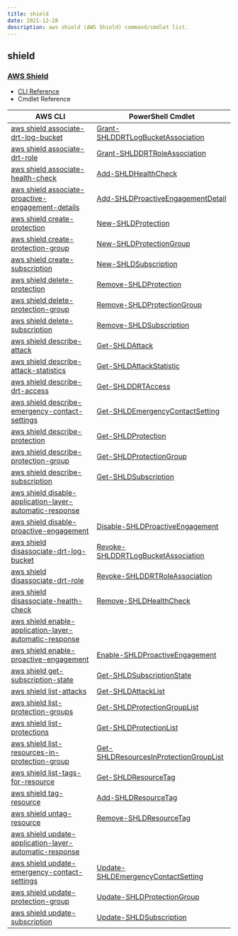 ```yaml
---
title: shield
date: 2021-12-28
description: aws shield (AWS Shield) command/cmdlet list.
---
```


## shield

### [AWS Shield](https://aws.amazon.com/shield/)

* [CLI Reference](https://docs.aws.amazon.com/cli/latest/reference/shield/index.html)
* Cmdlet Reference

|AWS CLI|PowerShell Cmdlet|
|----|----|
|[aws shield associate-drt-log-bucket](https://docs.aws.amazon.com/cli/latest/reference/shield/associate-drt-log-bucket.html)|[Grant-SHLDDRTLogBucketAssociation](https://docs.aws.amazon.com/powershell/latest/reference/items/Grant-SHLDDRTLogBucketAssociation.html)|
|[aws shield associate-drt-role](https://docs.aws.amazon.com/cli/latest/reference/shield/associate-drt-role.html)|[Grant-SHLDDRTRoleAssociation](https://docs.aws.amazon.com/powershell/latest/reference/items/Grant-SHLDDRTRoleAssociation.html)|
|[aws shield associate-health-check](https://docs.aws.amazon.com/cli/latest/reference/shield/associate-health-check.html)|[Add-SHLDHealthCheck](https://docs.aws.amazon.com/powershell/latest/reference/items/Add-SHLDHealthCheck.html)|
|[aws shield associate-proactive-engagement-details](https://docs.aws.amazon.com/cli/latest/reference/shield/associate-proactive-engagement-details.html)|[Add-SHLDProactiveEngagementDetail](https://docs.aws.amazon.com/powershell/latest/reference/items/Add-SHLDProactiveEngagementDetail.html)|
|[aws shield create-protection](https://docs.aws.amazon.com/cli/latest/reference/shield/create-protection.html)|[New-SHLDProtection](https://docs.aws.amazon.com/powershell/latest/reference/items/New-SHLDProtection.html)|
|[aws shield create-protection-group](https://docs.aws.amazon.com/cli/latest/reference/shield/create-protection-group.html)|[New-SHLDProtectionGroup](https://docs.aws.amazon.com/powershell/latest/reference/items/New-SHLDProtectionGroup.html)|
|[aws shield create-subscription](https://docs.aws.amazon.com/cli/latest/reference/shield/create-subscription.html)|[New-SHLDSubscription](https://docs.aws.amazon.com/powershell/latest/reference/items/New-SHLDSubscription.html)|
|[aws shield delete-protection](https://docs.aws.amazon.com/cli/latest/reference/shield/delete-protection.html)|[Remove-SHLDProtection](https://docs.aws.amazon.com/powershell/latest/reference/items/Remove-SHLDProtection.html)|
|[aws shield delete-protection-group](https://docs.aws.amazon.com/cli/latest/reference/shield/delete-protection-group.html)|[Remove-SHLDProtectionGroup](https://docs.aws.amazon.com/powershell/latest/reference/items/Remove-SHLDProtectionGroup.html)|
|[aws shield delete-subscription](https://docs.aws.amazon.com/cli/latest/reference/shield/delete-subscription.html)|[Remove-SHLDSubscription](https://docs.aws.amazon.com/powershell/latest/reference/items/Remove-SHLDSubscription.html)|
|[aws shield describe-attack](https://docs.aws.amazon.com/cli/latest/reference/shield/describe-attack.html)|[Get-SHLDAttack](https://docs.aws.amazon.com/powershell/latest/reference/items/Get-SHLDAttack.html)|
|[aws shield describe-attack-statistics](https://docs.aws.amazon.com/cli/latest/reference/shield/describe-attack-statistics.html)|[Get-SHLDAttackStatistic](https://docs.aws.amazon.com/powershell/latest/reference/items/Get-SHLDAttackStatistic.html)|
|[aws shield describe-drt-access](https://docs.aws.amazon.com/cli/latest/reference/shield/describe-drt-access.html)|[Get-SHLDDRTAccess](https://docs.aws.amazon.com/powershell/latest/reference/items/Get-SHLDDRTAccess.html)|
|[aws shield describe-emergency-contact-settings](https://docs.aws.amazon.com/cli/latest/reference/shield/describe-emergency-contact-settings.html)|[Get-SHLDEmergencyContactSetting](https://docs.aws.amazon.com/powershell/latest/reference/items/Get-SHLDEmergencyContactSetting.html)|
|[aws shield describe-protection](https://docs.aws.amazon.com/cli/latest/reference/shield/describe-protection.html)|[Get-SHLDProtection](https://docs.aws.amazon.com/powershell/latest/reference/items/Get-SHLDProtection.html)|
|[aws shield describe-protection-group](https://docs.aws.amazon.com/cli/latest/reference/shield/describe-protection-group.html)|[Get-SHLDProtectionGroup](https://docs.aws.amazon.com/powershell/latest/reference/items/Get-SHLDProtectionGroup.html)|
|[aws shield describe-subscription](https://docs.aws.amazon.com/cli/latest/reference/shield/describe-subscription.html)|[Get-SHLDSubscription](https://docs.aws.amazon.com/powershell/latest/reference/items/Get-SHLDSubscription.html)|
|[aws shield disable-application-layer-automatic-response](https://docs.aws.amazon.com/cli/latest/reference/shield/disable-application-layer-automatic-response.html)||
|[aws shield disable-proactive-engagement](https://docs.aws.amazon.com/cli/latest/reference/shield/disable-proactive-engagement.html)|[Disable-SHLDProactiveEngagement](https://docs.aws.amazon.com/powershell/latest/reference/items/Disable-SHLDProactiveEngagement.html)|
|[aws shield disassociate-drt-log-bucket](https://docs.aws.amazon.com/cli/latest/reference/shield/disassociate-drt-log-bucket.html)|[Revoke-SHLDDRTLogBucketAssociation](https://docs.aws.amazon.com/powershell/latest/reference/items/Revoke-SHLDDRTLogBucketAssociation.html)|
|[aws shield disassociate-drt-role](https://docs.aws.amazon.com/cli/latest/reference/shield/disassociate-drt-role.html)|[Revoke-SHLDDRTRoleAssociation](https://docs.aws.amazon.com/powershell/latest/reference/items/Revoke-SHLDDRTRoleAssociation.html)|
|[aws shield disassociate-health-check](https://docs.aws.amazon.com/cli/latest/reference/shield/disassociate-health-check.html)|[Remove-SHLDHealthCheck](https://docs.aws.amazon.com/powershell/latest/reference/items/Remove-SHLDHealthCheck.html)|
|[aws shield enable-application-layer-automatic-response](https://docs.aws.amazon.com/cli/latest/reference/shield/enable-application-layer-automatic-response.html)||
|[aws shield enable-proactive-engagement](https://docs.aws.amazon.com/cli/latest/reference/shield/enable-proactive-engagement.html)|[Enable-SHLDProactiveEngagement](https://docs.aws.amazon.com/powershell/latest/reference/items/Enable-SHLDProactiveEngagement.html)|
|[aws shield get-subscription-state](https://docs.aws.amazon.com/cli/latest/reference/shield/get-subscription-state.html)|[Get-SHLDSubscriptionState](https://docs.aws.amazon.com/powershell/latest/reference/items/Get-SHLDSubscriptionState.html)|
|[aws shield list-attacks](https://docs.aws.amazon.com/cli/latest/reference/shield/list-attacks.html)|[Get-SHLDAttackList](https://docs.aws.amazon.com/powershell/latest/reference/items/Get-SHLDAttackList.html)|
|[aws shield list-protection-groups](https://docs.aws.amazon.com/cli/latest/reference/shield/list-protection-groups.html)|[Get-SHLDProtectionGroupList](https://docs.aws.amazon.com/powershell/latest/reference/items/Get-SHLDProtectionGroupList.html)|
|[aws shield list-protections](https://docs.aws.amazon.com/cli/latest/reference/shield/list-protections.html)|[Get-SHLDProtectionList](https://docs.aws.amazon.com/powershell/latest/reference/items/Get-SHLDProtectionList.html)|
|[aws shield list-resources-in-protection-group](https://docs.aws.amazon.com/cli/latest/reference/shield/list-resources-in-protection-group.html)|[Get-SHLDResourcesInProtectionGroupList](https://docs.aws.amazon.com/powershell/latest/reference/items/Get-SHLDResourcesInProtectionGroupList.html)|
|[aws shield list-tags-for-resource](https://docs.aws.amazon.com/cli/latest/reference/shield/list-tags-for-resource.html)|[Get-SHLDResourceTag](https://docs.aws.amazon.com/powershell/latest/reference/items/Get-SHLDResourceTag.html)|
|[aws shield tag-resource](https://docs.aws.amazon.com/cli/latest/reference/shield/tag-resource.html)|[Add-SHLDResourceTag](https://docs.aws.amazon.com/powershell/latest/reference/items/Add-SHLDResourceTag.html)|
|[aws shield untag-resource](https://docs.aws.amazon.com/cli/latest/reference/shield/untag-resource.html)|[Remove-SHLDResourceTag](https://docs.aws.amazon.com/powershell/latest/reference/items/Remove-SHLDResourceTag.html)|
|[aws shield update-application-layer-automatic-response](https://docs.aws.amazon.com/cli/latest/reference/shield/update-application-layer-automatic-response.html)||
|[aws shield update-emergency-contact-settings](https://docs.aws.amazon.com/cli/latest/reference/shield/update-emergency-contact-settings.html)|[Update-SHLDEmergencyContactSetting](https://docs.aws.amazon.com/powershell/latest/reference/items/Update-SHLDEmergencyContactSetting.html)|
|[aws shield update-protection-group](https://docs.aws.amazon.com/cli/latest/reference/shield/update-protection-group.html)|[Update-SHLDProtectionGroup](https://docs.aws.amazon.com/powershell/latest/reference/items/Update-SHLDProtectionGroup.html)|
|[aws shield update-subscription](https://docs.aws.amazon.com/cli/latest/reference/shield/update-subscription.html)|[Update-SHLDSubscription](https://docs.aws.amazon.com/powershell/latest/reference/items/Update-SHLDSubscription.html)|

